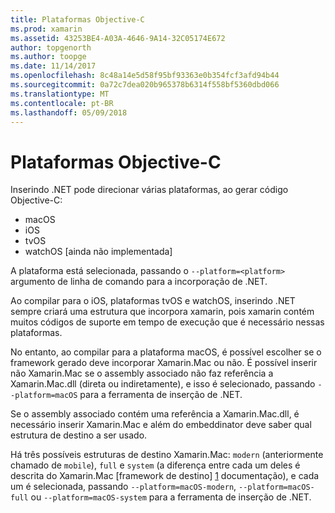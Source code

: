 ```yaml
---
title: Plataformas Objective-C
ms.prod: xamarin
ms.assetid: 43253BE4-A03A-4646-9A14-32C05174E672
author: topgenorth
ms.author: toopge
ms.date: 11/14/2017
ms.openlocfilehash: 8c48a14e5d58f95bf93363e0b354fcf3afd94b44
ms.sourcegitcommit: 0a72c7dea020b965378b6314f558bf5360dbd066
ms.translationtype: MT
ms.contentlocale: pt-BR
ms.lasthandoff: 05/09/2018
---
```

# <a name="objective-c-platforms"></a>Plataformas Objective-C

Inserindo .NET pode direcionar várias plataformas, ao gerar código Objective-C:

* macOS
* iOS
* tvOS
* watchOS [ainda não implementada]

A plataforma está selecionada, passando o `--platform=<platform>` argumento de linha de comando para a incorporação de .NET.

Ao compilar para o iOS, plataformas tvOS e watchOS, inserindo .NET sempre criará uma estrutura que incorpora xamarin, pois xamarin contém muitos códigos de suporte em tempo de execução que é necessário nessas plataformas.

No entanto, ao compilar para a plataforma macOS, é possível escolher se o framework gerado deve incorporar Xamarin.Mac ou não. É possível inserir não Xamarin.Mac se o assembly associado não faz referência a Xamarin.Mac.dll (direta ou indiretamente), e isso é selecionado, passando `--platform=macOS` para a ferramenta de inserção de .NET.

Se o assembly associado contém uma referência a Xamarin.Mac.dll, é necessário inserir Xamarin.Mac e além do embeddinator deve saber qual estrutura de destino a ser usado.

Há três possíveis estruturas de destino Xamarin.Mac: `modern` (anteriormente chamado de `mobile`), `full` e `system` (a diferença entre cada um deles é descrita do Xamarin.Mac [framework de destino] [ 1] documentação), e cada um é selecionada, passando `--platform=macOS-modern`, `--platform=macOS-full` ou `--platform=macOS-system` para a ferramenta de inserção de .NET.

[1]: ~/mac/platform/target-framework.md
